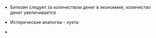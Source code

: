 - Биткойн следует за количеством денег в экономике, количество денег увеличивается

- Исторические аналогии - хуета
- 